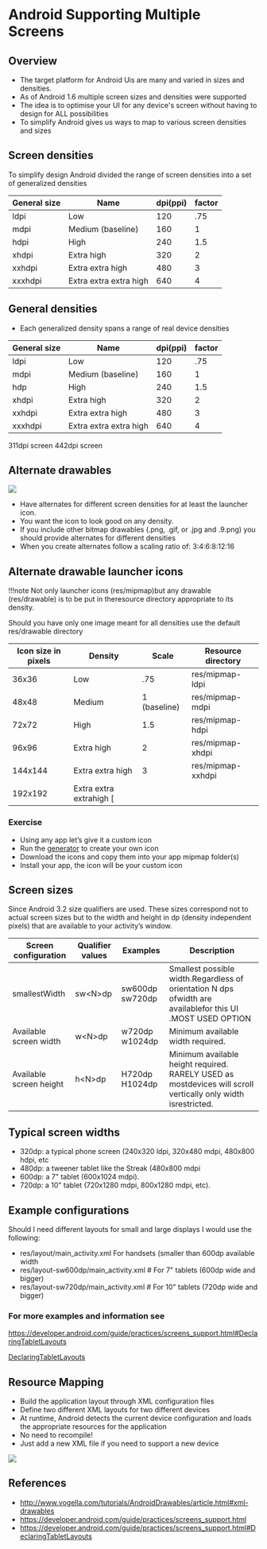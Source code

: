 # Android Supporting Multiple Screens

## Overview

* The target platform for Android Uis are many and varied in sizes and densities.
* As of Android 1.6 multiple screen sizes and densities were supported
* The idea is to optimise your UI for any device&#39;s screen without having to design for ALL possibilities
* To simplify Android gives us ways to map to various screen densities and sizes

## Screen densities
To simplify design Android divided the range of screen densities into a set of generalized densities

| General size|Name|dpi(ppi) | factor |
| --- | --- | --- | --- |
| ldpi | Low | 120 | .75 |
| mdpi | Medium (baseline) | 160 | 1 |
| hdpi | High | 240 | 1.5 |
| xhdpi | Extra high | 320 | 2 |
| xxhdpi | Extra extra high | 480 | 3 |
| xxxhdpi | Extra extra extra high | 640 | 4 |

## General densities

* Each generalized density spans a range of real device densities

| **General size**|**Name**|**dpi(ppi)** | **factor** |
| --- | --- | --- | --- |
| ldpi | Low | 120 | .75 |
| mdpi | Medium (baseline) | 160 | 1 |
| hdp | High | 240 | 1.5 |
| xhdpi | Extra high | 320 | 2 |
| xxhdpi | Extra extra high | 480 | 3 |
| xxxhdpi | Extra extra extra high | 640 | 4 |

311dpi screen
442dpi screen

## Alternate drawables
<img src="https://cdn.discordapp.com/attachments/307959450805862400/372075493853233153/unknown.png">

* Have alternates for different screen densities for at least the launcher icon.
* You want the icon to look good on any density.
* If you include other bitmap drawables (.png, .gif, or .jpg and .9.png) you should provide alternates for different densities
* When you create alternates follow a scaling ratio of: 3:4:6:8:12:16

## Alternate drawable launcher icons
!!!note 
    Not only launcher icons (res/mipmap)but any drawable (res/drawable) is to be put in theresource directory appropriate to its density.

Should you have only one image meant for all densities use the default res/drawable directory

| Icon size in pixels | Density | Scale | Resource directory |
| --- | --- | --- | --- |
| 36x36 | Low | .75 | res/mipmap-ldpi |
| 48x48 | Medium | 1 (baseline) | res/mipmap-mdpi |
| 72x72 | High | 1.5 | res/mipmap-hdpi |
| 96x96 | Extra high | 2 | res/mipmap-xhdpi |
| 144x144 | Extra extra high | 3 | res/mipmap-xxhdpi |
| 192x192 | Extra extra extrahigh        [

### Exercise
* Using any app let’s give it a custom icon
* Run the [generator](romannurik.github.io/AndroidAssetStudio/icons-launcher.html) to create your own icon
* Download the icons and copy them into your app mipmap folder(s)
* Install your app, the icon will be your custom icon

## Screen sizes
Since Android 3.2 size qualifiers are used.  These sizes correspond not to actual screen sizes but to the width and height in dp (density independent pixels) that are available to your activity’s window.

| Screen configuration | Qualifier values | Examples | Description |
| --- | --- | --- | --- |
| smallestWidth | sw&lt;N&gt;dp | sw600dp sw720dp | Smallest possible width.Regardless of orientation N dps ofwidth are availablefor this UI .MOST USED OPTION |
| Available screen width | w&lt;N&gt;dp | w720dp w1024dp | Minimum available width required. |
| Available screen height | h&lt;N&gt;dp | H720dp H1024dp | Minimum available height required. RARELY USED as mostdevices will scroll vertically only width isrestricted. |

## Typical screen widths

 * 320dp: a typical phone screen (240x320 ldpi, 320x480 mdpi, 480x800 hdpi, etc
 * 480dp: a tweener tablet like the Streak (480x800 mdpi
 * 600dp: a 7&quot; tablet (600x1024 mdpi).
 * 720dp: a 10&quot; tablet (720x1280 mdpi, 800x1280 mdpi, etc).

## Example configurations
 Should I need different layouts for small and large displays I would use the following:
 * res/layout/main\_activity.xml For handsets (smaller than 600dp available width
 * res/layout-sw600dp/main\_activity.xml # For 7&quot; tablets (600dp wide and bigger)
 * res/layout-sw720dp/main\_activity.xml # For 10&quot; tablets (720dp wide and bigger)

### For more examples and information see
 https://developer.android.com/guide/practices/screens_support.html#DeclaringTabletLayouts

[DeclaringTabletLayouts
](https://developer.android.com/guide/practices/screens_support.html#DeclaringTabletLayouts)

## Resource Mapping
* Build the application layout through XML configuration files
* Define two different XML layouts for two different devices
* At runtime, Android detects the current device configuration and loads the appropriate resources for the application
* No need to recompile!
* Just add a new XML file if you need to support a new device

<img src="https://cdn.discordapp.com/attachments/307959450805862400/372076518693797888/unknown.png">

## References
* http://www.vogella.com/tutorials/AndroidDrawables/article.html#xml-drawables
* https://developer.android.com/guide/practices/screens_support.html
* https://developer.android.com/guide/practices/screens_support.html#DeclaringTabletLayouts